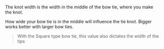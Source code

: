 The knot width is the width in the middle of the bow tie, where you make the knot.

How wide your bow tie is in the middle will influence the tie knot. Bigger works better with larger bow ties.

>  With the Square type bow tie, this value also dictates the width of the tips
